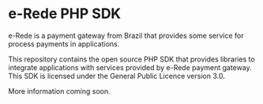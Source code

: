 e-Rede PHP SDK
==============

e-Rede is a payment gateway from Brazil that provides some service for process payments in applications.

This repository contains the open source PHP SDK that provides libraries to integrate applications with services provided by e-Rede payment gateway. This SDK is licensed under the General Public Licence version 3.0.

More information coming soon.
